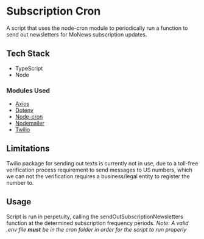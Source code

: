 # Subscription Cron
A script that uses the node-cron module to periodically run a function to send out newsletters for MoNews subscription updates.

## Tech Stack
* TypeScript
* Node

### Modules Used
* [Axios](https://www.npmjs.com/package/axios)
* [Dotenv](https://www.npmjs.com/package/dotenv)
* [Node-cron](https://www.npmjs.com/package/node-cron)
* [Nodemailer](https://www.npmjs.com/package/nodemailer)
* [Twilio](https://www.npmjs.com/package/twilio)

## Limitations
Twilio package for sending out texts is currently not in use, due to a toll-free verification process requirement to send messages to US numbers, which we can not the verification requires a business/legal entity to register the number to.

## Usage
Script is run in perpetuity, calling the sendOutSubscriptionNewsletters function at the determined subscription frequency periods. *Note: A valid .env file __must__ be in the cron folder in order for the script to run properly*